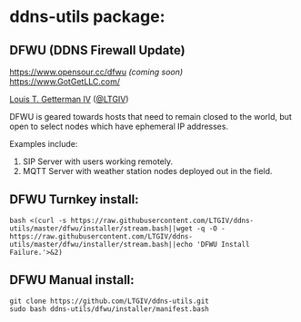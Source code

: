 # ddns-utils package:
## DFWU (DDNS Firewall Update)
https://www.opensour.cc/dfwu *(coming soon)*  
https://www.GotGetLLC.com/

[Louis T. Getterman IV](https://github.com/LTGIV) ([@LTGIV](https://twitter.com/LTGIV))
  
DFWU is geared towards hosts that need to remain closed to the world, but open to select nodes which have ephemeral IP addresses.  
  
Examples include:  
1. SIP Server with users working remotely.  
2. MQTT Server with weather station nodes deployed out in the field.

## DFWU Turnkey install:
`bash <(curl -s https://raw.githubusercontent.com/LTGIV/ddns-utils/master/dfwu/installer/stream.bash||wget -q -O - https://raw.githubusercontent.com/LTGIV/ddns-utils/master/dfwu/installer/stream.bash||echo 'DFWU Install Failure.'>&2)`

## DFWU Manual install:
```
git clone https://github.com/LTGIV/ddns-utils.git
sudo bash ddns-utils/dfwu/installer/manifest.bash
```
